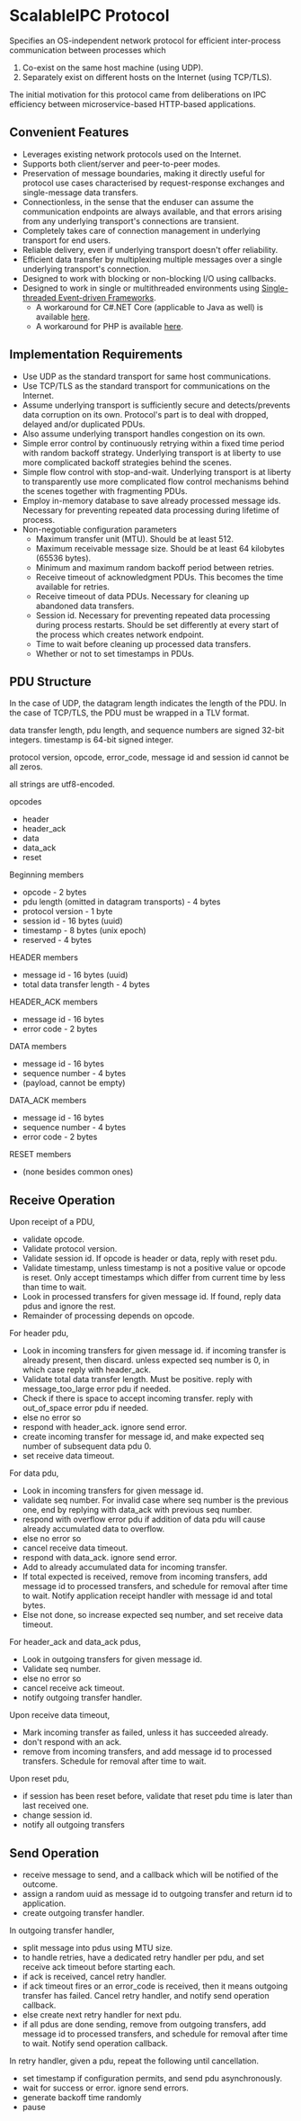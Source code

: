 # ScalableIPC Protocol

Specifies an OS-independent network protocol for efficient inter-process communication between processes which
   
   1. Co-exist on the same host  machine (using UDP).
   2. Separately exist on different hosts on the Internet (using TCP/TLS).

The initial motivation for this protocol came from deliberations on IPC efficiency between microservice-based HTTP-based applications.

## Convenient Features

  * Leverages existing network protocols used on the Internet.
  * Supports both client/server and peer-to-peer modes.
  * Preservation of message boundaries, making it directly useful for protocol use cases characterised by request-response exchanges and single-message data transfers.
  * Connectionless, in the sense that the enduser can assume the communication endpoints are always available, and that errors arising from any underlying transport's connections are transient.
  * Completely takes care of connection management in underlying transport for end users.
  * Reliable delivery, even if underlying transport doesn't offer reliability.
  * Efficient data transfer by multiplexing multiple messages over a single underlying transport's connection.
  * Designed to work with blocking or non-blocking I/O using callbacks.
  * Designed to work in single or multithreaded environments using [Single-threaded Event-driven Frameworks](http://berb.github.io/diploma-thesis/original/055_events.html#st).
       - A workaround for C#.NET Core (applicable to Java as well) is available [here](https://docs.microsoft.com/en-us/dotnet/api/system.threading.tasks.taskscheduler?view=netcore-3.1).
       - A workaround for PHP is available [here](https://reactphp.org).

## Implementation Requirements

  * Use UDP as the standard transport for same host communications.
  * Use TCP/TLS as the standard transport for communications on the Internet.
  * Assume underlying transport is sufficiently secure and detects/prevents data corruption on its own. Protocol's part is to deal with dropped, delayed and/or duplicated PDUs.
  * Also assume underlying transport handles congestion on its own.
  * Simple error control by continuously retrying within a fixed time period with random backoff strategy. Underlying transport is at liberty to use more complicated backoff strategies behind the scenes.
  * Simple flow control with stop-and-wait. Underlying transport is at liberty to transparently use more complicated flow control mechanisms behind the scenes together with fragmenting PDUs.
  * Employ in-memory database to save already processed message ids. Necessary for preventing repeated data processing during lifetime of process.
  * Non-negotiable configuration parameters
       - Maximum transfer unit (MTU). Should be at least 512.
       - Maximum receivable message size. Should be at least 64 kilobytes (65536 bytes).
       - Minimum and maximum random backoff period between retries.
       - Receive timeout of acknowledgment PDUs. This becomes the time available for retries.
       - Receive timeout of data PDUs. Necessary for cleaning up abandoned data transfers.
       - Session id. Necessary for preventing repeated data processing during process restarts. Should be set differently at every start of the process which creates network endpoint.
       - Time to wait before cleaning up processed data transfers.
       - Whether or not to set timestamps in PDUs.

## PDU Structure

In the case of UDP, the datagram length indicates the length of the PDU.
In the case of TCP/TLS, the PDU must be wrapped in a TLV format.

data transfer length, pdu length, and sequence numbers are signed 32-bit integers.
timestamp is 64-bit signed integer.

protocol version, opcode, error_code, message id and session id cannot be all zeros.

all strings are utf8-encoded.

opcodes
   - header
   - header_ack
   - data
   - data_ack
   - reset

Beginning members
   - opcode - 2 bytes
   - pdu length (omitted in datagram transports) - 4 bytes
   - protocol version - 1 byte
   - session id - 16 bytes (uuid)
   - timestamp - 8 bytes (unix epoch)
   - reserved - 4 bytes

HEADER members
   - message id - 16 bytes (uuid)
   - total data transfer length - 4 bytes

HEADER_ACK members
   - message id - 16 bytes
   - error code - 2 bytes

DATA members
   - message id - 16 bytes
   - sequence number - 4 bytes
   - (payload, cannot be empty)

DATA_ACK members
   - message id - 16 bytes
   - sequence number - 4 bytes
   - error code - 2 bytes

RESET members
   - (none besides common ones)

## Receive Operation

Upon receipt of a PDU,

  * validate opcode.
  * Validate protocol version.
  * Validate session id. If opcode is header or data, reply with reset pdu.
  * Validate timestamp, unless timestamp is not a positive value or opcode is reset. Only accept timestamps which differ from current time by less than time to wait.
  * Look in processed transfers for given message id. If found, reply data pdus and ignore the rest.
  * Remainder of processing depends on opcode.

For header pdu,
  * Look in incoming transfers for given message id. if incoming transfer is already present, then discard. unless expected seq number is 0, in which case reply with header_ack.
  * Validate total data transfer length. Must be positive. reply with message_too_large error pdu if needed.
  * Check if there is space to accept incoming transfer. reply with out_of_space error pdu if needed.
  * else no error so
  * respond with header_ack. ignore send error.
  * create incoming transfer for message id, and make expected seq number of subsequent data pdu 0.
  * set receive data timeout.

For data pdu,
  * Look in incoming transfers for given message id.
  * validate seq number. For invalid case where seq number is the previous one, end by replying with
    data_ack with previous seq number.
  * respond with overflow error pdu if addition of data pdu will cause already accumulated data to overflow.
  * else no error so
  * cancel receive data timeout.
  * respond with data_ack. ignore send error.
  * Add to already accumulated data for incoming transfer.
  * If total expected is received, remove from incoming transfers, add message id to processed transfers, and schedule for removal after time to wait. Notify application receipt handler with message id and total bytes.
  * Else not done, so increase expected seq number, and set receive data timeout.
  
For header_ack and data_ack pdus,
  * Look in outgoing transfers for given message id.
  * Validate seq number.
  * else no error so
  * cancel receive ack timeout.
  * notify outgoing transfer handler.

Upon receive data timeout,
  * Mark incoming transfer as failed, unless it has succeeded already.
  * don't respond with an ack.
  * remove from incoming transfers, and add message id to processed transfers. Schedule for removal after time to wait.

Upon reset pdu,
  * if session has been reset before, validate that reset pdu time is later than last received one.
  * change session id.
  * notify all outgoing transfers

## Send Operation

  * receive message to send, and a callback which will be notified of the outcome.
  * assign a random uuid as message id to outgoing transfer and return id to application.
  * create outgoing transfer handler.

In outgoing transfer handler,
  * split message into pdus using MTU size.
  * to handle retries, have a dedicated retry handler per pdu, and set receive ack timeout before starting each.
  * if ack is received, cancel retry handler.
  * if ack timeout fires or an error_code is received, then it means outgoing transfer has failed. Cancel retry handler, and notify send operation callback.
  * else create next retry handler for next pdu.
  * if all pdus are done sending, remove from outgoing transfers, add message id to processed transfers, and schedule for removal after time to wait. Notify send operation callback.

In retry handler, given a pdu, repeat the following until cancellation.
  * set timestamp if configuration permits, and send pdu asynchronously.
  * wait for success or error. ignore send errors.
  * generate backoff time randomly
  * pause
